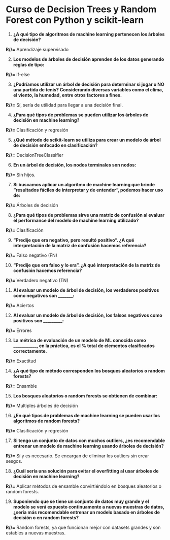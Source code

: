 # Curso de Decision Trees y Random Forest con Python y scikit-learn

1. **¿A qué tipo de algoritmos de machine learning pertenecen los árboles de decisión?**
   
**R//=** Aprendizaje supervisado

2. **Los modelos de árboles de decisión aprenden de los datos generando reglas de tipo:**
 
**R//=** if-else

3. **¿Podríamos utilizar un árbol de decisión para determinar si jugar o NO una partida de tenis? Considerando diversas variables como el clima, el viento, la humedad, entre otros factores a fines.**
   
**R//=** Sí, sería de utilidad para llegar a una decisión final.

4. **¿Para qué tipos de problemas se pueden utilizar los árboles de decisión en machine learning?**
   
**R//=** Clasificación y regresión

5. **¿Qué método de scikit-learn se utiliza para crear un modelo de árbol de decisión enfocado en clasificación?**
    
**R//=** DecisionTreeClassifier

6. **En un árbol de decisión, los nodos terminales son nodos:**
    
**R//=** Sin hijos.

7. **Si buscamos aplicar un algoritmo de machine learning que brinde “resultados fáciles de interpretar y de entender”, podemos hacer uso de:**
    
**R//=** Árboles de decisión

8. **¿Para qué tipos de problemas sirve una matriz de confusión al evaluar el performance del modelo de machine learning utilizado?**
    
**R//=** Clasificación

9. **“Predije que era negativo, pero resultó positivo”. ¿A qué interpretación de la matriz de confusión hacemos referencia?**
    
**R//=** Falso negativo (FN)

10. **“Predije que era falso y lo era”. ¿A qué interpretación de la matriz de confusión hacemos referencia?**
    
**R//=** Verdadero negativo (TN)

11. **Al evaluar un modelo de árbol de decisión, los verdaderos positivos como negativos son _______:**
    
**R//=** Aciertos

12. **Al evaluar un modelo de árbol de decisión, los falsos negativos como positivos son _________:**
    
**R//=** Errores

13. **La métrica de evaluación de un modelo de ML conocida como ___________, en la práctica, es el % total de elementos clasificados correctamente.**
    
**R//=** Exactitud

14. **¿A qué tipo de método corresponden los bosques aleatorios o random forests?**
    
**R//=** Ensamble

15. **Los bosques aleatorios o random forests se obtienen de combinar:**
    
**R//=** Multiples árboles de decisión

16. **¿En qué tipos de problemas de machine learning se pueden usar los algoritmos de random forests?**
    
**R//=** Clasificación y regresión

17. **Si tengo un conjunto de datos con muchos outliers, ¿es recomendable entrenar un modelo de machine learning usando árboles de decisión?**
    
**R//=** Sí y es necesario. Se encargan de eliminar los outliers sin crear sesgos.

18. **¿Cuál sería una solución para evitar el overfitting al usar árboles de decisión en machine learning?**
    
**R//=** Aplicar métodos de ensamble convirtiéndolo en bosques aleatorios o random forests.

19. **Suponiendo que se tiene un conjunto de datos muy grande y el modelo se verá expuesto continuamente a nuevas muestras de datos, ¿sería más recomendable entrenar un modelo basado en árboles de decisión o en random forests?**
    
**R//=** Random forests, ya que funcionan mejor con datasets grandes y son estables a nuevas muestras.
